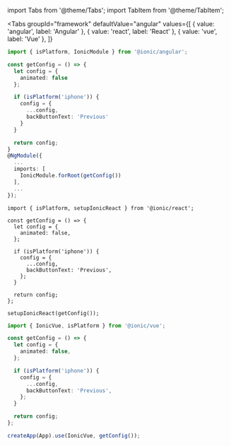import Tabs from '@theme/Tabs';
import TabItem from '@theme/TabItem';

<Tabs
  groupId="framework"
  defaultValue="angular"
  values={[
    { value: 'angular', label: 'Angular' },
    { value: 'react', label: 'React' },
    { value: 'vue', label: 'Vue' },
  ]}
>
<TabItem value="angular">

```ts title="app.module.ts"
import { isPlatform, IonicModule } from '@ionic/angular';

const getConfig = () => {
  let config = {
    animated: false
  };

  if (isPlatform('iphone')) {
    config = {
      ...config,
      backButtonText: 'Previous'
    }
  }

  return config;
}
@NgModule({
  ...
  imports: [
    IonicModule.forRoot(getConfig())
  ],
  ...
});
```

</TabItem>
<TabItem value="react">

```tsx title="App.tsx"
import { isPlatform, setupIonicReact } from '@ionic/react';

const getConfig = () => {
  let config = {
    animated: false,
  };

  if (isPlatform('iphone')) {
    config = {
      ...config,
      backButtonText: 'Previous',
    };
  }

  return config;
};

setupIonicReact(getConfig());
```

</TabItem>
<TabItem value="vue">

```ts title="main.ts"
import { IonicVue, isPlatform } from '@ionic/vue';

const getConfig = () => {
  let config = {
    animated: false,
  };

  if (isPlatform('iphone')) {
    config = {
      ...config,
      backButtonText: 'Previous',
    };
  }

  return config;
};

createApp(App).use(IonicVue, getConfig());
```

</TabItem>
</Tabs>
